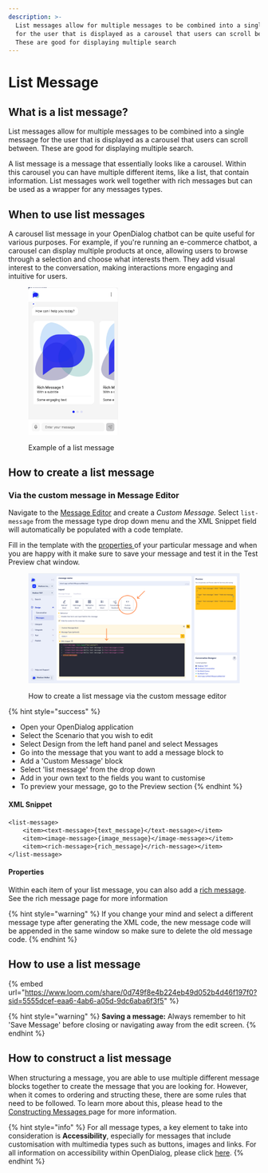 ```yaml
---
description: >-
  List messages allow for multiple messages to be combined into a single message
  for the user that is displayed as a carousel that users can scroll between.
  These are good for displaying multiple search
---
```


# List Message

## What is a list message?

List messages allow for multiple messages to be combined into a single message for the user that is displayed as a carousel that users can scroll between. These are good for displaying multiple search.

A list message is a message that essentially looks like a carousel. Within this carousel you can have multiple different items, like a list, that contain information. List messages work well together with rich messages but can be used as a wrapper for any messages types.

## When to use list messages

A carousel list message in your OpenDialog chatbot can be quite useful for various purposes. For example, if you're running an e-commerce chatbot, a carousel can display multiple products at once, allowing users to browse through a selection and choose what interests them. They add visual interest to the conversation, making interactions more engaging and intuitive for users.

<figure><img src="../../../../.gitbook/assets/Screenshot 2024-04-29 at 07.48.11.png" alt="" width="180"><figcaption><p>Example of a list message </p></figcaption></figure>

## How to create a list message

### Via the custom message in Message Editor

Navigate to the [Message Editor](../message-editor.md) and create a _Custom Message._ Select `list-message` from the message type drop down menu and the XML Snippet field will automatically be populated with a code template.

Fill in the template with the [properties ](list-message.md#properties)of your particular message and when you are happy with it make sure to save your message and test it in the Test Preview chat window.&#x20;

<figure><img src="../../../../.gitbook/assets/Group 16.png" alt=""><figcaption><p>How to create a list message via the custom message editor</p></figcaption></figure>

{% hint style="success" %}
* Open your OpenDialog application
* Select the Scenario that you wish to edit
* Select Design from the left hand panel and select Messages
* Go into the message that you want to add a message block to
* Add a 'Custom Message' block
* Select 'list message' from the drop down
* Add in your own text to the fields you want to customise
* To preview your message, go to the Preview section
{% endhint %}

#### XML Snippet

```
<list-message>
    <item><text-message>{text_message}</text-message></item>
    <item><image-message>{image_message}</image-message></item>
    <item><rich-message>{rich_message}</rich-message></item>
</list-message>
```

#### Properties

Within each item of your list message, you can also add a [rich message](rich-message.md). See the rich message page for more information

{% hint style="warning" %}
If you change your mind and select a different message type after generating the XML code, the new message code will be appended in the same window so make sure to delete the old message code.
{% endhint %}

## How to use a list message

{% embed url="https://www.loom.com/share/0d749f8e4b224eb49d052b4d46f197f0?sid=5555dcef-eaa6-4ab6-a05d-9dc6aba6f3f5" %}

{% hint style="warning" %}
**Saving a message:** Always remember to hit 'Save Message' before closing or navigating away from the edit screen.
{% endhint %}

## How to construct a list message

When structuring a message, you are able to use multiple different message blocks together to create the message that you are looking for. However, when it comes to ordering and structing these, there are some rules that need to be followed. To learn more about this, please head to the [Constructing Messages ](../constructing-messages.md)page for more information.

{% hint style="info" %}
For all message types, a key element to take into consideration is **Accessibility**, especially for messages that include customisation with multimedia types such as buttons, images and links. For all information on accessibility within OpenDialog, please click [here](../../designing-accessible-chatbots.md).
{% endhint %}
